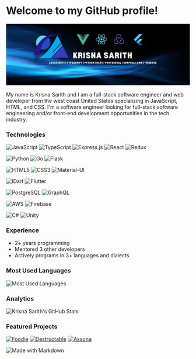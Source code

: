 <h1>Welcome to my GitHub profile!</h1>

![Krisna Sarith: JavaScript, TypeScript, Python, Dart programmer](https://raw.githubusercontent.com/kcsarith/kcsarith/main/krisna-portfolio-header.png "Header")

My name is Krisna Sarith and I am a full-stack software engineer and web developer from the west coast United States specializing in JavaScript, HTML, and CSS. I'm a software engineer looking for full-stack software engineering and/or front-end development opportunities in the tech industry.
### Technologies
![JavaScript](https://img.shields.io/badge/JavaScript-323330?style=for-the-badge&logo=javascript&logoColor=F7DF1E)
![TypeScript](https://img.shields.io/badge/TypeScript-007ACC?style=for-the-badge&logo=typescript&logoColor=white)
![Express.js](https://img.shields.io/badge/Express.js-404D59?style=for-the-badge)
![React](https://img.shields.io/badge/React-20232A?style=for-the-badge&logo=react&logoColor=61DAFB)
![Redux](https://img.shields.io/badge/Redux-593D88?style=for-the-badge&logo=redux&logoColor=white)

![Python](https://img.shields.io/badge/Python-FFD43B?style=for-the-badge&logo=python&logoColor=darkgreen)
![Go](https://img.shields.io/badge/Go-00ADD8?style=for-the-badge&logo=go&logoColor=white)
![Flask](https://img.shields.io/badge/Flask-000000?style=for-the-badge&logo=flask&logoColor=white)

![HTML5](https://img.shields.io/badge/HTML5-E34F26?style=for-the-badge&logo=html5&logoColor=white)
![CSS3](https://img.shields.io/badge/CSS3-1572B6?style=for-the-badge&logo=css3&logoColor=white)
![Material-UI](https://img.shields.io/badge/Material--UI-0081CB?style=for-the-badge&logo=material-ui&logoColor=white)

![lDart](https://img.shields.io/badge/Dart-0175C2?style=for-the-badge&logo=dart&logoColor=white)
![Flutter](https://img.shields.io/badge/Flutter-02569B?style=for-the-badge&logo=flutter&logoColor=white)

![PostgreSQL](https://img.shields.io/badge/PostgreSQL-316192?style=for-the-badge&logo=postgresql&logoColor=white)
![GraphQL](https://img.shields.io/badge/GraphQL-E10098?logo=graphql&logoColor=white&style=for-the-badge)

![AWS](https://img.shields.io/badge/Amazon_AWS-232F3E?style=for-the-badge&logo=amazon-aws&logoColor=orange)
![Firebase](https://img.shields.io/badge/Firebase-4285F4?style=for-the-badge&logo=firebase&logoColor=orange)

![C#](https://img.shields.io/badge/C%23-239120?style=for-the-badge&logo=c-sharp&logoColor=white)
![Unity](https://img.shields.io/badge/Unity-100000?style=for-the-badge&logo=unity&logoColor=white)
### Experience
- 2+ years programming
- Mentored 3 other developers
- Actively programs in 3+ languages and dialects

### Most Used Languages
![Most Used Languages](https://github-readme-stats.vercel.app/api/top-langs/?username=kcsarith)

### Analytics
![Krisna Sarith's GitHub Stats](https://github-readme-stats.vercel.app/api?username=kcsarith&show_icons=true&count_private=true&hide=stars&border_radius=15&theme=tokyonight)

### Featured Projects
[![Foodie](https://github-readme-stats.vercel.app/api/pin/?username=kcsarith&repo=foodie)](https://github.com/kcsarith/foodie)
[![Destructable](https://github-readme-stats.vercel.app/api/pin/?username=icey-franken&repo=projectKIL)](https://github.com/icey-franken/projectKIL)
[![Asauna](https://github-readme-stats.vercel.app/api/pin/?username=kcsarith&repo=asauna)](https://github.com/kcsarith/asauna)

![Made with Markdown](https://img.shields.io/badge/Made%20with-Markdown-1f425f.svg)
